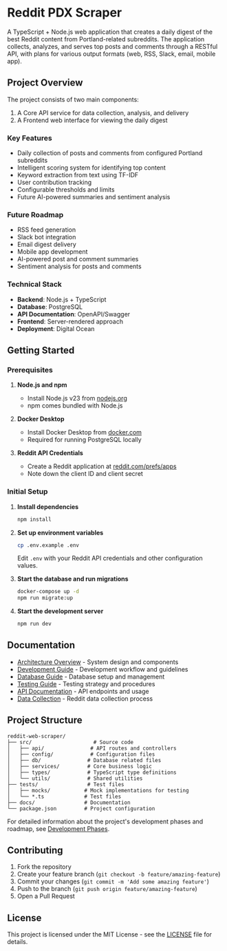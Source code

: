 # Reddit PDX Scraper

A TypeScript + Node.js web application that creates a daily digest of the best Reddit content from Portland-related subreddits. The application collects, analyzes, and serves top posts and comments through a RESTful API, with plans for various output formats (web, RSS, Slack, email, mobile app).

## Project Overview

The project consists of two main components:
1. A Core API service for data collection, analysis, and delivery
2. A Frontend web interface for viewing the daily digest

### Key Features
- Daily collection of posts and comments from configured Portland subreddits
- Intelligent scoring system for identifying top content
- Keyword extraction from text using TF-IDF
- User contribution tracking
- Configurable thresholds and limits
- Future AI-powered summaries and sentiment analysis

### Future Roadmap
- RSS feed generation
- Slack bot integration
- Email digest delivery
- Mobile app development
- AI-powered post and comment summaries
- Sentiment analysis for posts and comments

### Technical Stack
- **Backend**: Node.js + TypeScript
- **Database**: PostgreSQL
- **API Documentation**: OpenAPI/Swagger
- **Frontend**: Server-rendered approach
- **Deployment**: Digital Ocean

## Getting Started

### Prerequisites
1. **Node.js and npm**
   - Install Node.js v23 from [nodejs.org](https://nodejs.org/)
   - npm comes bundled with Node.js

2. **Docker Desktop**
   - Install Docker Desktop from [docker.com](https://www.docker.com/products/docker-desktop/)
   - Required for running PostgreSQL locally

3. **Reddit API Credentials**
   - Create a Reddit application at [reddit.com/prefs/apps](https://www.reddit.com/prefs/apps)
   - Note down the client ID and client secret

### Initial Setup
1. **Install dependencies**
   ```bash
   npm install
   ```

2. **Set up environment variables**
   ```bash
   cp .env.example .env
   ```
   Edit `.env` with your Reddit API credentials and other configuration values.

3. **Start the database and run migrations**
   ```bash
   docker-compose up -d
   npm run migrate:up
   ```

4. **Start the development server**
   ```bash
   npm run dev
   ```

## Documentation

- [Architecture Overview](docs/architecture.md) - System design and components
- [Development Guide](docs/development.md) - Development workflow and guidelines
- [Database Guide](docs/database.md) - Database setup and management
- [Testing Guide](docs/testing.md) - Testing strategy and procedures
- [API Documentation](docs/api.md) - API endpoints and usage
- [Data Collection](docs/data-collection.md) - Reddit data collection process

## Project Structure

```
reddit-web-scraper/
├── src/                    # Source code
│   ├── api/               # API routes and controllers
│   ├── config/            # Configuration files
│   ├── db/               # Database related files
│   ├── services/         # Core business logic
│   ├── types/            # TypeScript type definitions
│   └── utils/            # Shared utilities
├── tests/                # Test files
│   ├── mocks/           # Mock implementations for testing
│   └── *.ts             # Test files
├── docs/                # Documentation
└── package.json         # Project configuration
```

For detailed information about the project's development phases and roadmap, see [Development Phases](docs/development-phases.md).

## Contributing

1. Fork the repository
2. Create your feature branch (`git checkout -b feature/amazing-feature`)
3. Commit your changes (`git commit -m 'Add some amazing feature'`)
4. Push to the branch (`git push origin feature/amazing-feature`)
5. Open a Pull Request

## License

This project is licensed under the MIT License - see the [LICENSE](LICENSE) file for details. 